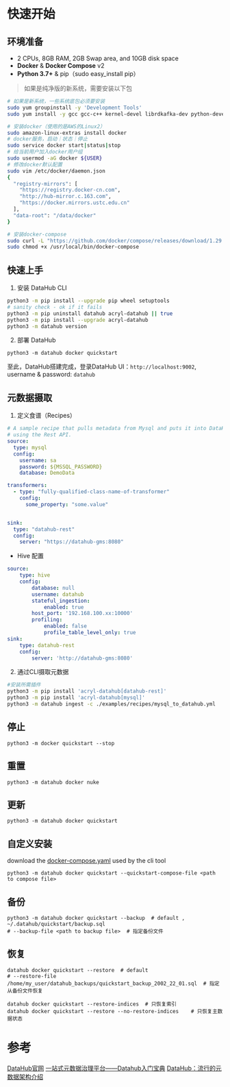 # 快速开始
## 环境准备
* 2 CPUs, 8GB RAM, 2GB Swap area, and 10GB disk space
* **Docker** & **Docker Compose** v2
* **Python 3.7+** & pip（sudo easy_install pip）



> 如果是纯净版的新系统，需要安装以下包

```bash
# 如果是新系统，一些系统底包必须要安装
sudo yum groupinstall -y 'Development Tools'
sudo yum install -y gcc gcc-c++ kernel-devel librdkafka-dev python-devel.x86_64 cyrus-sasl-devel.x86_64 python3-ldap libldap2-dev libsasl2-dev libsasl2-modules ldap-utils libxslt-devel libffi-devel openssl-devel python-devel python3-devel

# 安装docker（使用的是AWS的Linux2）
sudo amazon-linux-extras install docker
# docker服务，启动｜状态｜停止
sudo service docker start|status|stop
# 给当前用户加入docker用户组
sudo usermod -aG docker ${USER}
# 修改docker默认配置
sudo vim /etc/docker/daemon.json
{
  "registry-mirrors": [
    "https://registry.docker-cn.com",
    "http://hub-mirror.c.163.com",
    "https://docker.mirrors.ustc.edu.cn"
  ],
  "data-root": "/data/docker"
}

# 安装docker-compose
sudo curl -L "https://github.com/docker/compose/releases/download/1.29.2/docker-compose-$(uname -s)-$(uname -m)" -o /usr/local/bin/docker-compose
sudo chmod +x /usr/local/bin/docker-compose
```

## 快速上手
1. 安装 DataHub CLI
```bash
python3 -m pip install --upgrade pip wheel setuptools
# sanity check - ok if it fails
python3 -m pip uninstall datahub acryl-datahub || true 
python3 -m pip install --upgrade acryl-datahub
python3 -m datahub version
```
2. 部署 DataHub
```
python3 -m datahub docker quickstart
```
至此，DataHub搭建完成，登录DataHub UI：`http://localhost:9002`, username & password: `datahub`

## 元数据摄取
1. 定义食谱（Recipes）
```yaml
# A sample recipe that pulls metadata from Mysql and puts it into DataHub
# using the Rest API.
source:
  type: mysql
  config:
    username: sa
    password: ${MSSQL_PASSWORD}
    database: DemoData

transformers:
  - type: "fully-qualified-class-name-of-transformer"
    config:
      some_property: "some.value"


sink:
  type: "datahub-rest"
  config:
    server: "https://datahub-gms:8080"
```

* Hive 配置

```yaml
source:
    type: hive
    config:
        database: null
        username: datahub
        stateful_ingestion:
            enabled: true
        host_port: '192.168.100.xx:10000'
        profiling:
            enabled: false
            profile_table_level_only: true
sink:
    type: datahub-rest
    config:
        server: 'http://datahub-gms:8080'
```



2. 通过CLI摄取元数据

```bash
#安装所需插件
python3 -m pip install 'acryl-datahub[datahub-rest]'
python3 -m pip install 'acryl-datahub[mysql]'
python3 -m datahub ingest -c ./examples/recipes/mysql_to_datahub.yml
```

## 停止

```shell
python3 -m docker quickstart --stop
```

## 重置

```shell
python3 -m datahub docker nuke
```

## 更新
```shell
python3 -m datahub docker quickstart
```

## 自定义安装

download the [docker-compose.yaml](https://raw.githubusercontent.com/datahub-project/datahub/master/docker/quickstart/docker-compose-without-neo4j-m1.quickstart.yml) used by the cli tool

```shell
python3 -m datahub docker quickstart --quickstart-compose-file <path to compose file>
```

## 备份

```shell
python3 -m datahub docker quickstart --backup  # default , ~/.datahub/quickstart/backup.sql
# --backup-file <path to backup file>  # 指定备份文件
```

## 恢复

```shell
datahub docker quickstart --restore  # default
# --restore-file /home/my_user/datahub_backups/quickstart_backup_2002_22_01.sql  # 指定从备份文件恢复

datahub docker quickstart --restore-indices  # 只恢复索引
datahub docker quickstart --restore --no-restore-indices	# 只恢复主数据状态
```



# 参考

[DataHub官网](https://datahubproject.io/docs/)
[一站式元数据治理平台——Datahub入门宝典](https://www.cnblogs.com/tree1123/p/15743253.html)
[DataHub：流行的元数据架构介绍](https://engineering.linkedin.com/blog/2020/datahub-popular-metadata-architectures-explained?spm=a2c6h.12873639.0.0.68682190lPaUkw)
